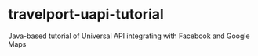 travelport-uapi-tutorial
========================

Java-based tutorial of Universal API integrating with Facebook and Google Maps
